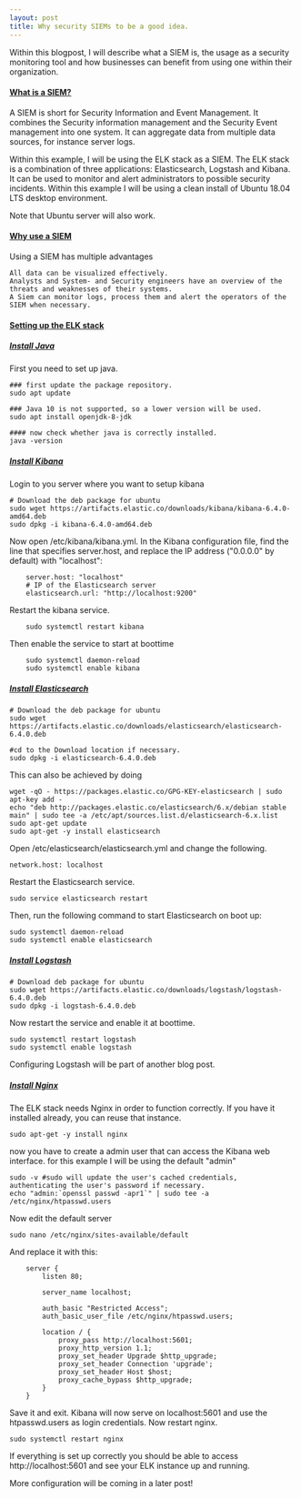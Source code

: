 ```yaml
---
layout: post
title: Why security SIEMs to be a good idea.
---
```

Within this blogpost, I will describe what a SIEM is, the usage as a security monitoring tool and how businesses
can benefit from using one within their organization. 


#### [What is a SIEM?](#what-is-a-siem)

A SIEM is short for Security Information and Event Management. It combines the Security information management and the 
Security Event management into one system. It can aggregate data from multiple data sources, for instance server logs. 

Within this example, I will be using the ELK stack as a SIEM. The ELK stack is a combination of three applications: Elasticsearch, Logstash and Kibana. It can be used to monitor and 
alert administrators to possible security incidents. Within this example I will be using a clean install of Ubuntu 18.04 LTS desktop environment.
                                                    
Note that Ubuntu server will also work.

#### [Why use a SIEM](#why-a-siem)
Using a SIEM has multiple advantages
```
All data can be visualized effectively.
Analysts and System- and Security engineers have an overview of the threats and weaknesses of their systems.
A Siem can monitor logs, process them and alert the operators of the SIEM when necessary.
``` 

#### [Setting up the ELK stack](#setting-up-elk)
##### [Install Java](#install-java)
First you need to set up java. 
```
### first update the package repository. 
sudo apt update
    
### Java 10 is not supported, so a lower version will be used. 
sudo apt install openjdk-8-jdk
    
#### now check whether java is correctly installed.
java -version
```
##### [Install Kibana](#install-kibana)
Login to you server where you want to setup kibana

```    
# Download the deb package for ubuntu
sudo wget https://artifacts.elastic.co/downloads/kibana/kibana-6.4.0-amd64.deb
sudo dpkg -i kibana-6.4.0-amd64.deb
```
    
Now open /etc/kibana/kibana.yml. In the Kibana configuration file, find the line that specifies server.host, and replace the IP address ("0.0.0.0" by default) with "localhost":
    
```    
    server.host: "localhost"
    # IP of the Elasticsearch server
    elasticsearch.url: "http://localhost:9200"
```

Restart the kibana service.
```
    sudo systemctl restart kibana
```
Then enable the service to start at boottime
```    
    sudo systemctl daemon-reload
    sudo systemctl enable kibana    
```    


##### [Install Elasticsearch](#install-elasticsearch)

    # Download the deb package for ubuntu
    sudo wget https://artifacts.elastic.co/downloads/elasticsearch/elasticsearch-6.4.0.deb
    
    #cd to the Download location if necessary.
    sudo dpkg -i elasticsearch-6.4.0.deb
    
This can also be achieved by doing

    wget -qO - https://packages.elastic.co/GPG-KEY-elasticsearch | sudo apt-key add -  
    echo "deb http://packages.elastic.co/elasticsearch/6.x/debian stable main" | sudo tee -a /etc/apt/sources.list.d/elasticsearch-6.x.list
    sudo apt-get update
    sudo apt-get -y install elasticsearch   
    
Open /etc/elasticsearch/elasticsearch.yml  and change the following.
	
    network.host: localhost
 
Restart the Elasticsearch service.
	
    sudo service elasticsearch restart
    
Then, run the following command to start Elasticsearch on boot up:

    sudo systemctl daemon-reload
    sudo systemctl enable elasticsearch
    

##### [Install Logstash](#install-logstash)

    # Download deb package for ubuntu
    sudo wget https://artifacts.elastic.co/downloads/logstash/logstash-6.4.0.deb
    sudo dpkg -i logstash-6.4.0.deb
    
Now restart the service and enable it at boottime. 

    sudo systemctl restart logstash
    sudo systemctl enable logstash 
    
Configuring Logstash will be part of another blog post. 

##### [Install Nginx](#install-nginx)
The ELK stack needs Nginx in order to function correctly. If you have it installed already, you can reuse that instance. 

    sudo apt-get -y install nginx

now you have to create a admin user that can access the Kibana web interface. for this example I will be using the default "admin"

    sudo -v #sudo will update the user's cached credentials, authenticating the user's password if necessary.
    echo "admin:`openssl passwd -apr1`" | sudo tee -a /etc/nginx/htpasswd.users   
    
Now edit the default server

    sudo nano /etc/nginx/sites-available/default

And replace it with this: 

        server {
            listen 80;
    
            server_name localhost;
    
            auth_basic "Restricted Access";
            auth_basic_user_file /etc/nginx/htpasswd.users;
    
            location / {
                proxy_pass http://localhost:5601;
                proxy_http_version 1.1;
                proxy_set_header Upgrade $http_upgrade;
                proxy_set_header Connection 'upgrade';
                proxy_set_header Host $host;
                proxy_cache_bypass $http_upgrade;        
            }
        }
   
Save it and exit. Kibana will now serve on localhost:5601 and use the htpasswd.users as login credentials. Now restart nginx.

    sudo systemctl restart nginx

If everything is set up correctly you should be able to access http://localhost:5601 and see your ELK instance up and running. 

More configuration will be coming in a later post!
    
    
    
